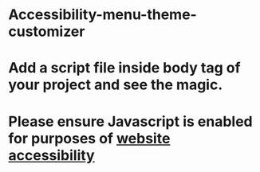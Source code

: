 # Accessibility-menu-theme-customizer


# Add a script file inside body tag of your project and see the magic.

# <script>(function(d){var s = d.createElement("script");s.setAttribute("data-account", "F16boOvyRX");s.setAttribute("src", "https://cdn.userway.org/widget.js");(d.body || d.head).appendChild(s);})(document)</script><noscript>Please ensure Javascript is enabled for purposes of <a href="https://userway.org">website accessibility</a></noscript>
